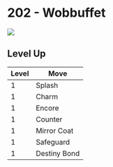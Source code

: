 # 202 - Wobbuffet
![][202]

## Level Up

Level | Move
---   | ---
  1   | Splash
  1   | Charm
  1   | Encore
  1   | Counter
  1   | Mirror Coat
  1   | Safeguard
  1   | Destiny Bond

[202]: ../img/pokemon/202.png
